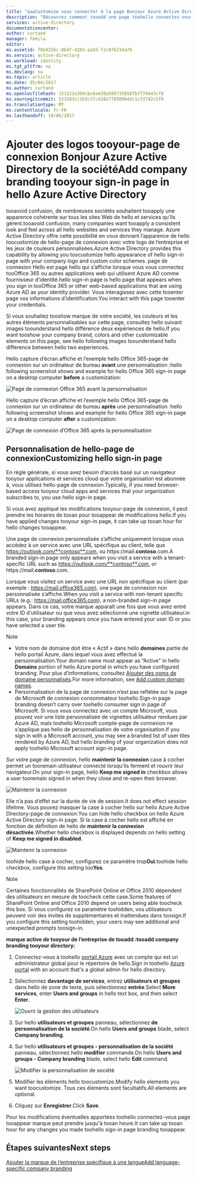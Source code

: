 ```yaml
---
title: "aaaCustomize vous connecter à la page Bonjour Azure Active Directory | Documents Microsoft"
description: "Découvrez comment tooadd une page toohello connectez-vous Azure marque de société"
services: active-directory
documentationcenter: 
author: curtand
manager: femila
editor: 
ms.assetid: f8b932bc-8b4f-42b5-a2d3-f2c076234a78
ms.service: active-directory
ms.workload: identity
ms.tgt_pltfrm: na
ms.devlang: na
ms.topic: article
ms.date: 05/04/2017
ms.author: curtand
ms.openlocfilehash: 151521e3b9cbc6a438a589735058fbff78443cf8
ms.sourcegitcommit: 523283cc1b3c37c428e77850964dc1c33742c5f0
ms.translationtype: MT
ms.contentlocale: fr-FR
ms.lasthandoff: 10/06/2017
---
```

# <a name="add-company-branding-tooyour-sign-in-page-in-hello-azure-active-directory"></a><span data-ttu-id="19ae0-103">Ajouter des logos tooyour-page de connexion Bonjour Azure Active Directory de la société</span><span class="sxs-lookup"><span data-stu-id="19ae0-103">Add company branding tooyour sign-in page in hello Azure Active Directory</span></span>
<span data-ttu-id="19ae0-104">tooavoid confusion, de nombreuses sociétés souhaitent tooapply une apparence cohérente sur tous les sites Web de hello et services qu’ils gèrent.</span><span class="sxs-lookup"><span data-stu-id="19ae0-104">tooavoid confusion, many companies want tooapply a consistent look and feel across all hello websites and services they manage.</span></span> <span data-ttu-id="19ae0-105">Azure Active Directory offre cette possibilité en vous donnant l’apparence de hello toocustomize de hello-page de connexion avec votre logo de l’entreprise et les jeux de couleurs personnalisées.</span><span class="sxs-lookup"><span data-stu-id="19ae0-105">Azure Active Directory provides this capability by allowing you toocustomize hello appearance of hello sign-in page with your company logo and custom color schemes.</span></span> <span data-ttu-id="19ae0-106">page de connexion Hello est page hello qui s’affiche lorsque vous vous connectez tooOffice 365 ou autres applications web qui utilisent Azure AD comme fournisseur d’identité.</span><span class="sxs-lookup"><span data-stu-id="19ae0-106">hello sign-in page is hello page that appears when you sign in tooOffice 365 or other web-based applications that are using Azure AD as your identity provider.</span></span> <span data-ttu-id="19ae0-107">Vous interagissez avec cette tooenter page vos informations d’identification.</span><span class="sxs-lookup"><span data-stu-id="19ae0-107">You interact with this page tooenter your credentials.</span></span>

<span data-ttu-id="19ae0-108">Si vous souhaitez tooshow marque de votre société, les couleurs et les autres éléments personnalisables sur cette page, consultez hello suivant images toounderstand hello différence deux expériences de hello.</span><span class="sxs-lookup"><span data-stu-id="19ae0-108">If you want tooshow your company brand, colors and other customizable elements on this page, see hello following images toounderstand hello difference between hello two experiences.</span></span>

<span data-ttu-id="19ae0-109">Hello capture d’écran affiche et l’exemple hello Office 365-page de connexion sur un ordinateur de bureau **avant** une personnalisation :</span><span class="sxs-lookup"><span data-stu-id="19ae0-109">hello following screenshot shows and example for hello Office 365 sign-in page on a desktop computer **before** a customization:</span></span>

![Page de connexion Office 365 avant la personnalisation](./media/active-directory-branding-custom-signon-azure-portal/sign-in-page-before-customization.png)

<span data-ttu-id="19ae0-111">Hello capture d’écran affiche et l’exemple hello Office 365-page de connexion sur un ordinateur de bureau **après** une personnalisation :</span><span class="sxs-lookup"><span data-stu-id="19ae0-111">hello following screenshot shows and example for hello Office 365 sign-in page on a desktop computer **after** a customization:</span></span>

![Page de connexion d’Office 365 après la personnalisation](./media/active-directory-branding-custom-signon-azure-portal/sign-in-page-after-customization.png)

## <a name="customizing-hello-sign-in-page"></a><span data-ttu-id="19ae0-113">Personnalisation de hello-page de connexion</span><span class="sxs-lookup"><span data-stu-id="19ae0-113">Customizing hello sign-in page</span></span>
<span data-ttu-id="19ae0-114">En règle générale, si vous avez besoin d’accès basé sur un navigateur tooyour applications et services cloud que votre organisation est abonnée à, vous utilisez hello-page de connexion.</span><span class="sxs-lookup"><span data-stu-id="19ae0-114">Typically, if you need browser-based access tooyour cloud apps and services that your organization subscribes to, you use hello sign-in page.</span></span>

<span data-ttu-id="19ae0-115">Si vous avez appliqué les modifications tooyour-page de connexion, il peut prendre les horaires de tooan pour tooappear de modifications hello.</span><span class="sxs-lookup"><span data-stu-id="19ae0-115">If you have applied changes tooyour sign-in page, it can take up tooan hour for hello changes tooappear.</span></span>

<span data-ttu-id="19ae0-116">Une page de connexion personnalisée s’affiche uniquement lorsque vous accédez à un service avec une URL spécifique au client, telle que https://outlook.com/**contoso**.com, ou https://mail.**contoso**.com.</span><span class="sxs-lookup"><span data-stu-id="19ae0-116">A branded sign-in page only appears when you visit a service with a tenant-specific URL such as https://outlook.com/**contoso**.com, or https://mail.**contoso**.com.</span></span>

<span data-ttu-id="19ae0-117">Lorsque vous visitez un service avec une URL non spécifique au client (par exemple : https://mail.office365.com), une page de connexion non personnalisée s’affiche.</span><span class="sxs-lookup"><span data-stu-id="19ae0-117">When you visit a service with non-tenant specific URLs (e.g.: https://mail.office365.com), a non-branded sign-in page appears.</span></span> <span data-ttu-id="19ae0-118">Dans ce cas, votre marque apparaît une fois que vous avez entré votre ID d’utilisateur ou que vous avez sélectionné une vignette utilisateur.</span><span class="sxs-lookup"><span data-stu-id="19ae0-118">in this case, your branding appears once you have entered your user ID or you have selected a user tile.</span></span>

> [!NOTE]
> * <span data-ttu-id="19ae0-119">Votre nom de domaine doit être « Actif » dans hello **domaines** partie de hello portail Azure, dans lequel vous avez effectué la personnalisation.</span><span class="sxs-lookup"><span data-stu-id="19ae0-119">Your domain name must appear as “Active" in hello **Domains** portion of hello Azure portal in which you have configured branding.</span></span> <span data-ttu-id="19ae0-120">Pour plus d’informations, consultez [Ajouter des noms de domaine personnalisés](active-directory-domains-add-azure-portal.md).</span><span class="sxs-lookup"><span data-stu-id="19ae0-120">For more information, see [Add custom domain names](active-directory-domains-add-azure-portal.md).</span></span>
> * <span data-ttu-id="19ae0-121">Personnalisation de la page de connexion n’est pas reflétée sur la page de Microsoft de connexion consommateur toohello.</span><span class="sxs-lookup"><span data-stu-id="19ae0-121">Sign-in page branding doesn’t carry over toohello consumer sign in page of Microsoft.</span></span> <span data-ttu-id="19ae0-122">Si vous vous connectez avec un compte Microsoft, vous pouvez voir une liste personnalisée de vignettes utilisateur rendues par Azure AD, mais toohello Microsoft compte-page de connexion ne s’applique pas hello de personnalisation de votre organisation.</span><span class="sxs-lookup"><span data-stu-id="19ae0-122">If you sign in with a Microsoft account, you may see a branded list of user tiles rendered by Azure AD, but hello branding of your organization does not apply toohello Microsoft account sign-in page.</span></span>
>
>

<span data-ttu-id="19ae0-123">Sur votre page de connexion, hello **maintenir la connexion** case à cocher permet un tooremain utilisateur connecté lorsqu’ils ferment et rouvrir leur navigateur.</span><span class="sxs-lookup"><span data-stu-id="19ae0-123">On your sign-in page, hello **Keep me signed in** checkbox allows a user tooremain signed in when they close and re-open their browser.</span></span>

   ![Maintenir la connexion](./media/active-directory-branding-custom-signon-azure-portal/01.png)

<span data-ttu-id="19ae0-125">Elle n’a pas d’effet sur la durée de vie de session.</span><span class="sxs-lookup"><span data-stu-id="19ae0-125">It does not effect session lifetime.</span></span> <span data-ttu-id="19ae0-126">Vous pouvez masquer la case à cocher hello sur hello Azure Active Directory-page de connexion.</span><span class="sxs-lookup"><span data-stu-id="19ae0-126">You can hide hello checkbox on hello Azure Active Directory sign-in page.</span></span>
<span data-ttu-id="19ae0-127">Si la case à cocher hello est affiché en fonction de définition de hello de **maintenir la connexion désactivée**.</span><span class="sxs-lookup"><span data-stu-id="19ae0-127">Whether hello checkbox is displayed depends on hello setting of **Keep me signed in disabled**.</span></span>

   ![Maintenir la connexion](./media/active-directory-branding-custom-signon-azure-portal/02.png)

<span data-ttu-id="19ae0-129">toohide hello case à cocher, configurez ce paramètre trop**Oui**.</span><span class="sxs-lookup"><span data-stu-id="19ae0-129">toohide hello checkbox, configure this setting too**Yes**.</span></span>

> [!NOTE]
> <span data-ttu-id="19ae0-130">Certaines fonctionnalités de SharePoint Online et Office 2010 dépendent des utilisateurs en mesure de toocheck cette case.</span><span class="sxs-lookup"><span data-stu-id="19ae0-130">Some features of SharePoint Online and Office 2010 depend on users being able toocheck this box.</span></span> <span data-ttu-id="19ae0-131">Si vous configurez ce paramètre toohidden, vos utilisateurs peuvent voir des invites de supplémentaires et inattendues dans toosign.</span><span class="sxs-lookup"><span data-stu-id="19ae0-131">If you configure this setting toohidden, your users may see additional and unexpected prompts toosign-in.</span></span>
>
>

<span data-ttu-id="19ae0-132">**marque active de tooyour de l’entreprise de tooadd :**</span><span class="sxs-lookup"><span data-stu-id="19ae0-132">**tooadd company branding tooyour directory:**</span></span>

1. <span data-ttu-id="19ae0-133">Connectez-vous à toohello [portail Azure](https://portal.azure.com) avec un compte qui est un administrateur global pour le répertoire de hello.</span><span class="sxs-lookup"><span data-stu-id="19ae0-133">Sign in toohello [Azure portal](https://portal.azure.com) with an account that's a global admin for hello directory.</span></span>
2. <span data-ttu-id="19ae0-134">Sélectionnez **davantage de services**, entrez **utilisateurs et groupes** dans hello de zone de texte, puis sélectionnez **entrée**.</span><span class="sxs-lookup"><span data-stu-id="19ae0-134">Select **More services**, enter **Users and groups** in hello text box, and then select **Enter**.</span></span>

   ![Ouvrir la gestion des utilisateurs](./media/active-directory-branding-custom-signon-azure-portal/user-management.png)
3. <span data-ttu-id="19ae0-136">Sur hello **utilisateurs et groupes** panneau, sélectionnez **de personnalisation de la société**.</span><span class="sxs-lookup"><span data-stu-id="19ae0-136">On hello **Users and groups** blade, select **Company branding**.</span></span>
4. <span data-ttu-id="19ae0-137">Sur hello **utilisateurs et groupes - personnalisation de la société** panneau, sélectionnez hello **modifier** commande.</span><span class="sxs-lookup"><span data-stu-id="19ae0-137">On hello **Users and groups - Company branding** blade, select hello **Edit** command.</span></span>

    ![Modifier la personnalisation de société](./media/active-directory-branding-custom-signon-azure-portal/edit-branding.png)
5. <span data-ttu-id="19ae0-139">Modifier les éléments hello toocustomize.</span><span class="sxs-lookup"><span data-stu-id="19ae0-139">Modify hello elements you want toocustomize.</span></span> <span data-ttu-id="19ae0-140">Tous ces éléments sont facultatifs.</span><span class="sxs-lookup"><span data-stu-id="19ae0-140">All elements are optional.</span></span>
6. <span data-ttu-id="19ae0-141">Cliquez sur **Enregistrer**.</span><span class="sxs-lookup"><span data-stu-id="19ae0-141">Click **Save**.</span></span>

<span data-ttu-id="19ae0-142">Pour les modifications éventuelles apportées toohello connectez-vous page tooappear marque peut prendre jusqu'à tooan heure.</span><span class="sxs-lookup"><span data-stu-id="19ae0-142">It can take up tooan hour for any changes you made toohello sign-in page branding tooappear.</span></span>

## <a name="next-steps"></a><span data-ttu-id="19ae0-143">Étapes suivantes</span><span class="sxs-lookup"><span data-stu-id="19ae0-143">Next steps</span></span>
[<span data-ttu-id="19ae0-144">Ajouter la marque de l’entreprise spécifique à une langue</span><span class="sxs-lookup"><span data-stu-id="19ae0-144">Add language-specific company branding</span></span>](active-directory-branding-localize-azure-portal.md)
